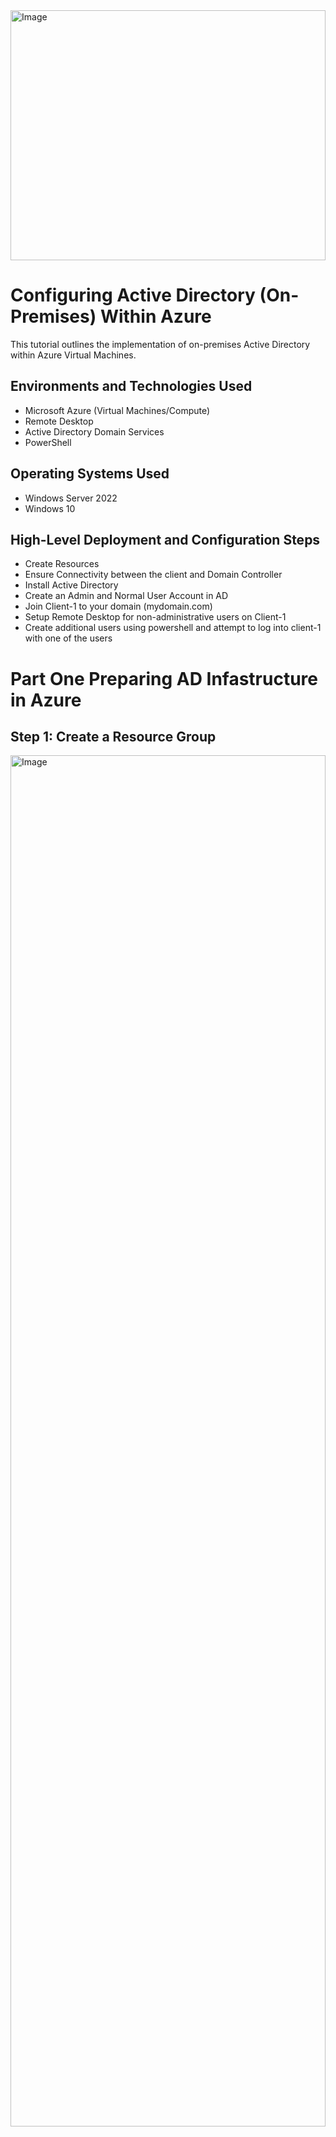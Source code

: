 
<img width="100%" height="400" alt="Image" src="https://github.com/user-attachments/assets/c74ee0a4-fdb1-48c7-a78f-ecf69c1261d9" />

# Configuring Active Directory (On-Premises) Within Azure
This tutorial outlines the implementation of on-premises Active Directory within Azure Virtual Machines.


## Environments and Technologies Used

- Microsoft Azure (Virtual Machines/Compute)
- Remote Desktop
- Active Directory Domain Services
- PowerShell

## Operating Systems Used 

- Windows Server 2022
- Windows 10

 ## High-Level Deployment and Configuration Steps

- Create Resources
- Ensure Connectivity between the client and Domain Controller
- Install Active Directory
- Create an Admin and Normal User Account in AD
- Join Client-1 to your domain (mydomain.com)
- Setup Remote Desktop for non-administrative users on Client-1
- Create additional users using powershell and attempt to log into client-1 with one of the users

  
# Part One Preparing AD Infastructure in Azure 

## Step 1: Create a Resource Group

<img height="75%" width="100%" alt="Image" src="https://github.com/user-attachments/assets/771dbc6b-1ab4-475c-9d09-55ef62c268e6" />

## Step 2: Create our own Virtual Network 

<img  height="75%" width="100%" alt="Image" src="https://github.com/user-attachments/assets/748e4324-54da-4ba7-bc5d-fb12e5a11601" />

## Step 3: Create Domain Controller VM (DC-1)

- Resource Group: Select the previously created Resource Group.
- Networking: Select your own Virtual Network thar was created.
- Operating System: Choose Windows Server 2022
- Note: Be sure to agree to the license agreement when selecting the Windows OS.
- Size: Select a VM size that includes 2 vCPUs.
- Authentication Type: Set this to Username/Password.

<img height="75%" width="100%" alt="Image" src="https://github.com/user-attachments/assets/405889e3-a31a-4b80-84ad-22ea4ce3840c" />




